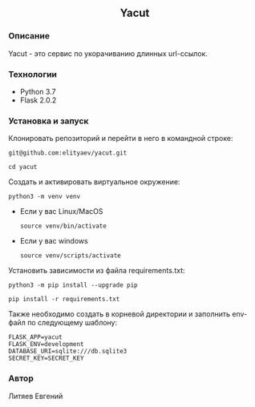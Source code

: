 <h2 align="center">Yacut</h2>


<h3 >Описание</h3>
Yacut - это сервис по укорачиванию длинных url-ссылок.

<h3 >Технологии</h3>

- Python 3.7
- Flask 2.0.2

<h3 >Установка и запуск</h3>
Клонировать репозиторий и перейти в него в командной строке:

```
git@github.com:elityaev/yacut.git
```

```
cd yacut
```

Cоздать и активировать виртуальное окружение:

```
python3 -m venv venv
```

* Если у вас Linux/MacOS

    ```
    source venv/bin/activate
    ```

* Если у вас windows

    ```
    source venv/scripts/activate
    ```

Установить зависимости из файла requirements.txt:

```
python3 -m pip install --upgrade pip
```

```
pip install -r requirements.txt
```
Также необходимо создать в корневой директории и заполнить env-файл 
по следующему шаблону:

```
FLASK_APP=yacut
FLASK_ENV=development
DATABASE_URI=sqlite:///db.sqlite3
SECRET_KEY=SECRET_KEY
```

<h3 >Автор</h3>
Литяев Евгений